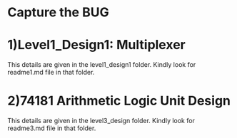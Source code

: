 # Capture the BUG
# 1)Level1_Design1: Multiplexer
This details are given in the level1_design1 folder. Kindly look for readme1.md file in that folder.
# 2)74181 Arithmetic Logic Unit Design
This details are given in the level3_design folder. Kindly look for readme3.md file in that folder. 
 
